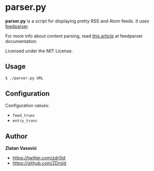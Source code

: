 # parser.py

**parser.py** is a script for displaying pretty RSS and Atom feeds. It uses
[feedparser](http://code.google.com/p/feedparser/).

For more info about content parsing, read
[this article](http://pythonhosted.org/feedparser/html-sanitization.html)
at feedparser documentation.

Licensed under the MIT License.

## Usage

```bash
$ ./parser.py URL
```

## Configuration

Configuration values:

* `feed_trunc`
* `entry_trunc`

## Author

**Zlatan Vasović**

* <https://twitter.com/zdr0id>
* <https://github.com/ZDroid>